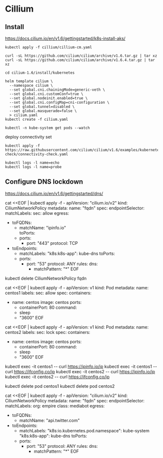 # Cillium

## Install
https://docs.cilium.io/en/v1.6/gettingstarted/k8s-install-aks/

```
kubectl apply -f cillium/cillium-cm.yaml

curl -sL https://github.com/cilium/cilium/archive/v1.6.tar.gz | tar xz
curl -sL https://github.com/cilium/cilium/archive/v1.6.4.tar.gz | tar xz

cd cilium-1.6/install/kubernetes

helm template cilium \
  --namespace cilium \
  --set global.cni.chainingMode=generic-veth \
  --set global.cni.customConf=true \
  --set global.nodeinit.enabled=true \
  --set global.cni.configMap=cni-configuration \
  --set global.tunnel=disabled \
  --set global.masquerade=false \
  > cilium.yaml
kubectl create -f cilium.yaml

kubectl -n kube-system get pods --watch
```

deploy connectivity set
```
kubectl apply -f https://raw.githubusercontent.com/cilium/cilium/v1.6/examples/kubernetes/connectivity-check/connectivity-check.yaml

kubectl logs -l name=echo
kubectl logs -l name=probe
```

## Configure DNS lockdown

https://docs.cilium.io/en/v1.6/gettingstarted/dns/


cat <<EOF | kubectl apply -f -
apiVersion: "cilium.io/v2"
kind: CiliumNetworkPolicy
metadata:
  name: "fqdn"
spec:
  endpointSelector:
    matchLabels:
      sec: allow
  egress:
  - toFQDNs:
    - matchName: "ipinfo.io"  
    toPorts:
    - ports:
      - port: "443"
        protocol: TCP
  - toEndpoints:
    - matchLabels:
        "k8s:k8s-app": kube-dns
    toPorts:
    - ports:
      - port: "53"
        protocol: ANY
      rules:
        dns:
        - matchPattern: "*"
EOF

kubectl delete CiliumNetworkPolicy fqdn

cat <<EOF | kubectl apply -f -
apiVersion: v1
kind: Pod
metadata:
  name: centos1
  labels:
    sec: allow
spec:
  containers:
  - name: centos
    image: centos
    ports:
    - containerPort: 80
    command:
    - sleep
    - "3600"
EOF

cat <<EOF | kubectl apply -f -
apiVersion: v1
kind: Pod
metadata:
  name: centos2
  labels:
    sec: lock
spec:
  containers:
  - name: centos
    image: centos
    ports:
    - containerPort: 80
    command:
    - sleep
    - "3600"
EOF

kubectl exec -it centos1 -- curl https://ipinfo.io/ip
kubectl exec -it centos1 -- curl https://ifconfig.co/ip
kubectl exec -it centos2 -- curl https://ipinfo.io/ip
kubectl exec -it centos2 -- curl https://ifconfig.co/ip

kubectl delete pod centos1
kubectl delete pod centos2

cat <<EOF | kubectl apply -f -
apiVersion: "cilium.io/v2"
kind: CiliumNetworkPolicy
metadata:
  name: "fqdn"
spec:
  endpointSelector:
    matchLabels:
      org: empire
      class: mediabot
  egress:
  - toFQDNs:
    - matchName: "api.twitter.com"  
  - toEndpoints:
    - matchLabels:
        "k8s:io.kubernetes.pod.namespace": kube-system
        "k8s:k8s-app": kube-dns
    toPorts:
    - ports:
      - port: "53"
        protocol: ANY
      rules:
        dns:
        - matchPattern: "*"
EOF